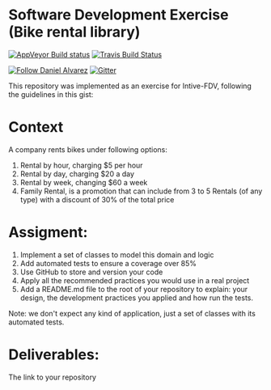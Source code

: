 # Software Development Exercise (Bike rental library) #

[![AppVeyor Build status](https://ci.appveyor.com/api/projects/status/ooa9a1o9c1634iib/branch/master?svg=true)](https://ci.appveyor.com/project/DanielAlvarez/software-development-exercise/branch/master) [![Travis Build Status](https://travis-ci.org/alvarezdaniel/software_development_exercise.svg?branch=master)](https://travis-ci.org/alvarezdaniel/software_development_exercise)

[![Follow Daniel Alvarez](https://img.shields.io/twitter/follow/dalvarez.svg?style=social)](https://twitter.com/dalvarez) [![Gitter](https://img.shields.io/gitter/room/nwjs/nw.js.svg)](https://gitter.im/dalvarez_github/Lobby)

This repository was implemented as an exercise for Intive-FDV, following the guidelines in this gist:
<script src="https://gist.github.com/nicopaez/511f730c68aff7ff651c39223e38763f.js"></script>

# Context
A company rents bikes under following options:

1. Rental by hour, charging $5 per hour
2. Rental by day, charging $20 a day
3. Rental by week, changing $60 a week
4. Family Rental, is a promotion that can include from 3 to 5 Rentals (of any type) with a discount of 30% of the total price

# Assigment:
1. Implement a set of classes to model this domain and logic
2. Add automated tests to ensure a coverage over 85%
3. Use GitHub to store and version your code
4. Apply all the recommended practices you would use in a real project
5. Add a README.md file to the root of your repository to explain: your design, the development practices you applied and how run the tests.

Note: we don't expect any kind of application, just a set of classes with its automated tests.

# Deliverables:
The link to your repository 

